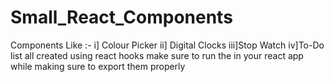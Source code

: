 # Small_React_Components
Components Like :-
     i] Colour Picker
     ii] Digital Clocks
     iii]Stop Watch 
     iv]To-Do list
all created using react hooks
make sure to run the in your react app while making sure to export them properly
